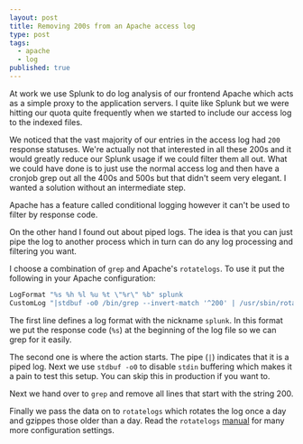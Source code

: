 ```yaml
---
layout: post
title: Removing 200s from an Apache access log
type: post
tags:
  - apache
  - log
published: true
---
```

At work we use Splunk to do log analysis of our frontend Apache which acts as
a simple proxy to the application servers. I quite like Splunk but we were
hitting our quota quite frequently when we started to include our access log
to the indexed files.

We noticed that the vast majority of our entries in the access log had `200`
response statuses. We're actually not that interested in all these 200s and
it would greatly reduce our Splunk usage if we could filter them all out.
What we could have done is to just use the normal access log and then have a
cronjob grep out all the 400s and 500s but that didn't seem very elegant. I
wanted a solution without an intermediate step.

Apache has a feature called conditional logging however it can't be used to
filter by response code.

On the other hand I found out about piped logs. The idea is that you can just
pipe the log to another process which in turn can do any log processing and
filtering you want.

I choose a combination of `grep` and Apache's `rotatelogs`. To use it put
the following in your Apache configuration:

```apache
LogFormat "%s %h %l %u %t \"%r\" %b" splunk
CustomLog "|stdbuf -o0 /bin/grep --invert-match '^200' | /usr/sbin/rotatelogs /var/log/apache2/splunk-access.log 86400" splunk
```

The first line defines a log format with the nickname `splunk`. In this format
we put the response code (`%s`) at the beginning of the log file so we can
grep for it easily.

The second one is where the action starts. The pipe (`|`) indicates that it is
a piped log. Next we use `stdbuf -o0` to disable `stdin` buffering which makes
it a pain to test this setup. You can skip this in production if you want to.

Next we hand over to `grep` and remove all lines that start with the string
200.

Finally we pass the data on to `rotatelogs` which rotates the log once a day
and gzippes those older than a day. Read the `rotatelogs`
[manual](http://httpd.apache.org/docs/2.2/programs/rotatelogs.html)
for many more configuration settings.
